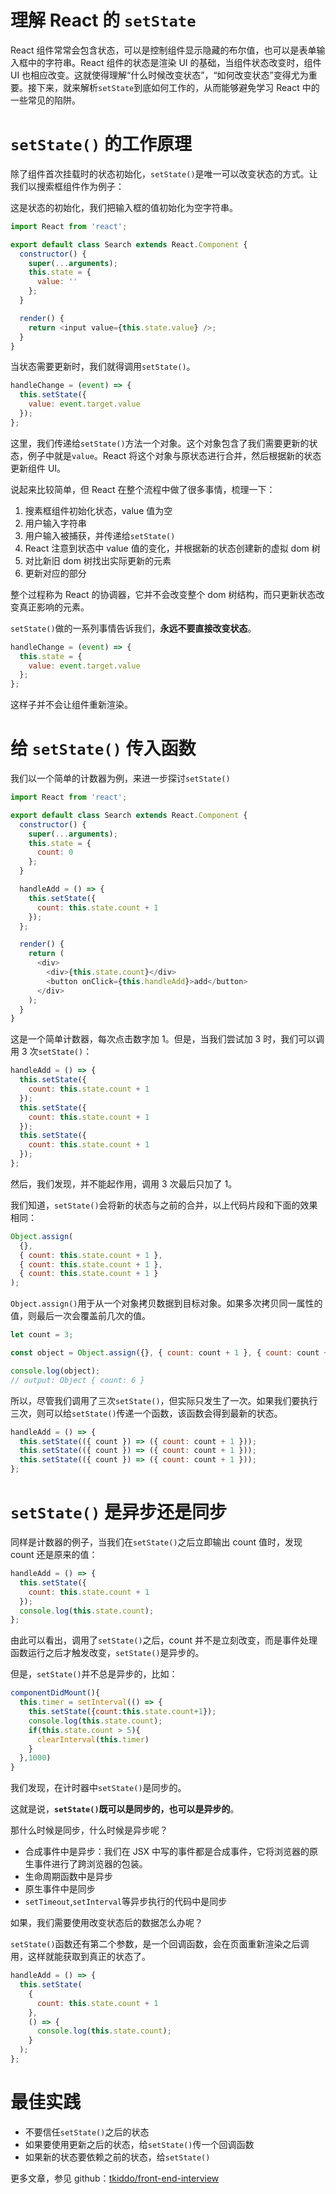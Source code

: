 # 理解 React 的 `setState`

React 组件常常会包含状态，可以是控制组件显示隐藏的布尔值，也可以是表单输入框中的字符串。React 组件的状态是渲染 UI 的基础，当组件状态改变时，组件 UI 也相应改变。这就使得理解“什么时候改变状态”，“如何改变状态”变得尤为重要。接下来，就来解析`setState`到底如何工作的，从而能够避免学习 React 中的一些常见的陷阱。

# `setState()` 的工作原理

除了组件首次挂载时的状态初始化，`setState()`是唯一可以改变状态的方式。让我们以搜索框组件作为例子：

这是状态的初始化，我们把输入框的值初始化为空字符串。

```javascript
import React from 'react';

export default class Search extends React.Component {
  constructor() {
    super(...arguments);
    this.state = {
      value: ''
    };
  }

  render() {
    return <input value={this.state.value} />;
  }
}
```

当状态需要更新时，我们就得调用`setState()`。

```javascript
handleChange = (event) => {
  this.setState({
    value: event.target.value
  });
};
```

这里，我们传递给`setState()`方法一个对象。这个对象包含了我们需要更新的状态，例子中就是`value`。React 将这个对象与原状态进行合并，然后根据新的状态更新组件 UI。

说起来比较简单，但 React 在整个流程中做了很多事情，梳理一下：

1. 搜素框组件初始化状态，value 值为空
2. 用户输入字符串
3. 用户输入被捕获，并传递给`setState()`
4. React 注意到状态中 value 值的变化，并根据新的状态创建新的虚拟 dom 树
5. 对比新旧 dom 树找出实际更新的元素
6. 更新对应的部分

整个过程称为 React 的协调器，它并不会改变整个 dom 树结构，而只更新状态改变真正影响的元素。

`setState()`做的一系列事情告诉我们，**永远不要直接改变状态**。

```javascript
handleChange = (event) => {
  this.state = {
    value: event.target.value
  };
};
```

这样子并不会让组件重新渲染。

# 给 `setState()` 传入函数

我们以一个简单的计数器为例，来进一步探讨`setState()`

```javascript
import React from 'react';

export default class Search extends React.Component {
  constructor() {
    super(...arguments);
    this.state = {
      count: 0
    };
  }

  handleAdd = () => {
    this.setState({
      count: this.state.count + 1
    });
  };

  render() {
    return (
      <div>
        <div>{this.state.count}</div>
        <button onClick={this.handleAdd}>add</button>
      </div>
    );
  }
}
```

这是一个简单计数器，每次点击数字加 1。但是，当我们尝试加 3 时，我们可以调用 3 次`setState()`：

```javascript
handleAdd = () => {
  this.setState({
    count: this.state.count + 1
  });
  this.setState({
    count: this.state.count + 1
  });
  this.setState({
    count: this.state.count + 1
  });
};
```

然后，我们发现，并不能起作用，调用 3 次最后只加了 1。

我们知道，`setState()`会将新的状态与之前的合并，以上代码片段和下面的效果相同：

```javascript
Object.assign(
  {},
  { count: this.state.count + 1 },
  { count: this.state.count + 1 },
  { count: this.state.count + 1 }
);
```

`Object.assign()`用于从一个对象拷贝数据到目标对象。如果多次拷贝同一属性的值，则最后一次会覆盖前几次的值。

```javascript
let count = 3;

const object = Object.assign({}, { count: count + 1 }, { count: count + 2 }, { count: count + 3 });

console.log(object);
// output: Object { count: 6 }
```

所以，尽管我们调用了三次`setState()`，但实际只发生了一次。如果我们要执行三次，则可以给`setState()`传递一个函数，该函数会得到最新的状态。

```javascript
handleAdd = () => {
  this.setState(({ count }) => ({ count: count + 1 }));
  this.setState(({ count }) => ({ count: count + 1 }));
  this.setState(({ count }) => ({ count: count + 1 }));
};
```

# `setState()` 是异步还是同步

同样是计数器的例子，当我们在`setState()`之后立即输出 count 值时，发现 count 还是原来的值：

```javascript
handleAdd = () => {
  this.setState({
    count: this.state.count + 1
  });
  console.log(this.state.count);
};
```

由此可以看出，调用了`setState()`之后，count 并不是立刻改变，而是事件处理函数运行之后才触发改变，`setState()`是异步的。

但是，`setState()`并不总是异步的，比如：

```js
componentDidMount(){
  this.timer = setInterval(() => {
    this.setState({count:this.state.count+1});
    console.log(this.state.count);
    if(this.state.count > 5){
      clearInterval(this.timer)
    }
  },1000)
}
```

我们发现，在计时器中`setState()`是同步的。

这就是说，**`setState()`既可以是同步的，也可以是异步的**。

那什么时候是同步，什么时候是异步呢？

- 合成事件中是异步：我们在 JSX 中写的事件都是合成事件，它将浏览器的原生事件进行了跨浏览器的包装。
- 生命周期函数中是异步
- 原生事件中是同步
- `setTimeout`,`setInterval`等异步执行的代码中是同步

如果，我们需要使用改变状态后的数据怎么办呢？

`setState()`函数还有第二个参数，是一个回调函数，会在页面重新渲染之后调用，这样就能获取到真正的状态了。

```javascript
handleAdd = () => {
  this.setState(
    {
      count: this.state.count + 1
    },
    () => {
      console.log(this.state.count);
    }
  );
};
```

# 最佳实践

- 不要信任`setState()`之后的状态
- 如果要使用更新之后的状态，给`setState()`传一个回调函数
- 如果新的状态要依赖之前的状态，给`setState()`

更多文章，参见 github：[tkiddo/front-end-interview](https://github.com/tkiddo/front-end-interview)
